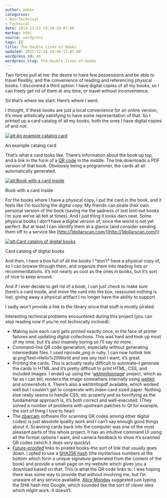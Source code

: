 ```yaml
---
author: admin
categories:
- Non-Technical
- Technical
date: 2014-11-21 19:20:29-07:00
markup: html
source: wordpress
tags: []
title: The Double Lives of Books
updated: 2015-12-24 19:46:17-07:00
wordpress_id: 46
wordpress_slug: the-double-lives-of-books
---
```

Two forces pull at me: the desire to have few possessions and be able to travel flexibly, and the convenience of reading and referencing physical books. I discovered a third option: I have digital copies of all my books, so I can freely get rid of them at any time, or travel without inconvenience.

So that’s where we start. Here’s where I went.

I thought, if these books are just a local convenience for an online version, it’s more artistically satisfying to have some representation of that. So I printed up a card catalog of all my books, both the ones I have digital copies of and not:

[![alt:An example catalog card](https://blog.za3k.com/wp-content/uploads/2014/11/sample_card-300x186.png)](https://blog.za3k.com/wp-content/uploads/2014/11/sample_card.png)

An example catalog card

That’s what a card looks like. There’s information about the book up top, and a link in the form of a [QR code](http://en.wikipedia.org/wiki/QR_code "QR code") in the middle. The link downloads a PDF version of that book. Obviously being a programmer, the cards all all automatically generated.

[![alt:Book with a card inside](https://blog.za3k.com/wp-content/uploads/2014/11/book-186x300.jpg)](https://blog.za3k.com/wp-content/uploads/2014/11/book.jpg)

Book with a card inside

For the books where I have a physical copy, I put the card in the book, and it feels like I’m touching the digital copy. My friends can pirate their own personal version of the book (saving me the sadness of lost lent-out books I’m sure we’ve all felt at times). And I just thing it looks darn neat. Some physical books I don’t have a digital version of, since the world is not yet perfect. But at least I can identify them at a glance (and consider sending them off to a service like [http://1dollarscan.com/](http://1dollarscan.com/))

[![alt:Card catalog of digital books](https://blog.za3k.com/wp-content/uploads/2014/11/catalog-225x300.jpg)](https://blog.za3k.com/wp-content/uploads/2014/11/catalog.jpg)

Card catalog of digital books

And then, I have a box full of all the books I \*don’t\* have a physical copy of, so I can browse through them, and organize them into reading lists or recommendations. It’s not nearly as cool as the ones in books, but it’s sort of nice to keep around.

And if I ever decide to get rid of a book, I can just check to make sure there’s a card inside, and move the card into the box, reassured nothing is lost, giving away a physical artifact I no longer have the ability to support.

I sadly won’t provide a link to the library since that stuff is mostly pirated.

Interesting technical problems encountered during this project (you can stop reading now if you’re not technically inclined):

-   Making sure each card gets printed exactly once, in the face of printer failures and updating digital collections. This was hard and took up most of my time, but it’s also insanely boring so I’ll say no more.
-   Command-line QR code generation, especially without generating intermediate files. I used rqrcode\_png in ruby. I can now hotlink link qr.png?text=Hello%20World and see any text I want, it’s great.
-   Printing the cards. This is actually really difficult to automate–I generate the cards in HTML and it’s pretty difficult to print HTML, CSS, and included images. I ended up using the ‘[wkhtmltoimage](http://wkhtmltopdf.org/ "wkhtmltoimage")‘ project, which as far as I can tell, renders the image somewhere internally using [webkit](http://en.wikipedia.org/wiki/WebKit "webkit") and screenshots it. There’s also a wkhtmltopdf available, which worked well but I couldn’t get to cooperate with index-card sized paper. Nothing else really seems to handle CSS, etc properly and as horrifying as the fundamental approach is, it’s both correct and well-executed. (They solved a number of problems with upstream patches to Qt for example, the sort of thing I love to hear)
-   The [zbarcam](http://zbar.sourceforge.net/ "zbarcam") software (for scanning QR codes among other digital codes) is just absolute quality work and I can’t say enough good things about it. Scanning cards back into the computer was one of the most pleasant parts of this whole project. It has an intuitive command UI using all the format options I want, and camera feedback to show it’s scanned QR codes (which it does very quickly).
-   [Future-proofed](http://en.wikipedia.org/wiki/Future_proof "Future-proofed") links to pirated books–the sort of link that usually goes down. I opted to use a [SHA256 hash](http://en.wikipedia.org/wiki/SHA-2 "SHA256 hash") (the mysterious numbers at the bottom which form a unique signature generated from the content of the book) and provide a small page on my website which gives you a download based on that. This is what the QR code links to. I was hoping there was some way to provide that without involving me, but I’m unaware of any service available. [Alice Monday](https://twitter.com/ali0mt "Alice Monday") suggested just typing the SHA hash into Google, which sounded like the sort of clever idea which might work. It doesn’t.
